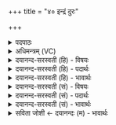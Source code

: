 +++
title = "४० इन्द्रं दुरः"

+++
<details><summary>पदपाठः</summary>

इन्द्र॑म्। दुरः॑। क॒व॒ष्यः᳖। धाव॑मानाः। वृषा॑णम्। य॒न्तु॒। जन॑यः। सु॒पत्नी॒रिति॑ सु॒ऽपत्नीः॑। द्वारः॑। दे॒वीः। अ॒भितः॑। वि। श्र॒य॒न्ता॒म्। सु॒वीरा॒ इति॑ सु॒ऽवीराः॑। वी॒रम्। प्रथ॑मानाः। महो॑भि॒रिति॒ महः॑ऽभिः। ४०।
</details>

<details><summary>अधिमन्त्रम् (VC)</summary>

- इन्द्रो देवता
- आङ्गिरस ऋषिः
- भुरिक्त्रिष्टुप्
- धैवतः
</details>

<details><summary>दयानन्द-सरस्वती (हि) - विषयः</summary>

फिर प्रकारान्तर से उपदेश विषय को अगले मन्त्र में कहा है ॥
</details>

<details><summary>दयानन्द-सरस्वती (हि) - पदार्थः</summary>

पदार्थान्वयभाषाः -  हे मनुष्यो ! जैसे (कवष्यः) बोलने में चतुर (वृषाणम्) अति वीर्यवान् (इन्द्रम्) परमैश्वर्यवाले (वीरम्) वीर पुरुष के प्रति (धावमानाः) दौड़ती हुई (जनयः) सन्तानों को जननेवाली स्त्रियाँ (दुरः) द्वारों को (यन्तु) प्राप्त हों वा जैसे (प्रथमानाः) प्रख्यात (सुवीराः) अत्युत्तम वीर पुरुष (महोभिः) अच्छे पूजित गुणों से युक्त (द्वारः) द्वार के तुल्य वर्त्तमान (देवीः) विद्यादि गुणों से प्रकाशमान (सुपत्नीः) अच्छी स्त्रियों को (अभितः) सब ओर से (वि, श्रयन्ताम्) विशेष कर आश्रय करें, वैसे तुम भी किया करो ॥४० ॥
</details>

<details><summary>दयानन्द-सरस्वती (हि) - भावार्थः</summary>

भावार्थभाषाः -  इस मन्त्र में वाचकलुप्तोपमालङ्कार है। जिस कुल वा देश में परस्पर प्रीति से स्वयंवर विवाह करते हैं, वहाँ मनुष्य सदा आनन्द में रहते हैं ॥४० ॥
</details>

<details><summary>दयानन्द-सरस्वती (सं) - विषयः</summary>

पुनः प्रकारान्तरेणोपदेशविषयमाह ॥
</details>

<details><summary>दयानन्द-सरस्वती (सं) - पदार्थः</summary>

पदार्थान्वयभाषाः -  हे मनुष्याः ! यथा कवष्यो वृषाणं वीरमिन्द्रं धावमाना जनयो दुरो यन्तु, यथा प्रथमानाः सुवीरा महोभिर्द्वारो देवीः सुपत्नीरभितो विश्रयन्ताम्, तथा यूयमप्याचरत ॥४० ॥
</details>

<details><summary>दयानन्द-सरस्वती (सं) - भावार्थः</summary>

भावार्थभाषाः -  अत्र वाचकलुप्तोपमालङ्कारः। यत्र परस्परस्य प्रीत्या स्वयंवरं विवाहं कुर्वन्ति, तत्र मनुष्याः सदा नन्दन्ति ॥४० ॥
</details>

<details><summary>सविता जोशी ← दयानन्दः (म) - भावार्थः</summary>

भावार्थभाषाः -  या मंत्रात वाचकलुप्तोपमालंकार आहे. ज्या कुळात किंवा ज्या देशात परस्पर प्रेमाने स्वयंवर विवाह होतात तेथे माणसे नेहमी आनंदात राहतात.
</details>